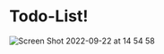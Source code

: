 # Todo-List!



![Screen Shot 2022-09-22 at 14 54 58](https://user-images.githubusercontent.com/101603320/191752453-931ffeec-5b9e-4f93-bdba-b28e016af397.png)


